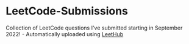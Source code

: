 # LeetCode-Submissions
Collection of LeetCode questions I've submitted starting in September 2022! - Automatically uploaded using [LeetHub](https://github.com/QasimWani/LeetHub)
